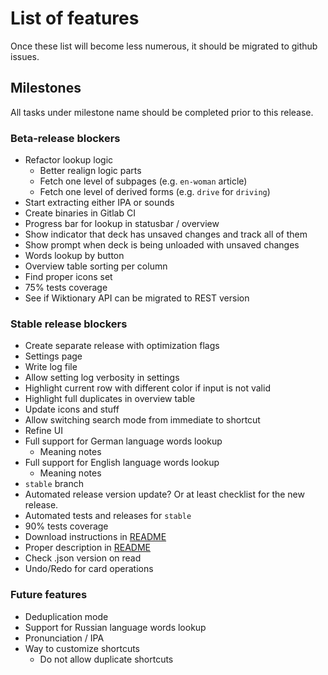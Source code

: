 # List of features

Once these list will become less numerous, it should be migrated to github issues.

## Milestones

All tasks under milestone name should be completed prior to this release.

### Beta-release blockers

* Refactor lookup logic
  * Better realign logic parts
  * Fetch one level of subpages (e.g. `en-woman` article)
  * Fetch one level of derived forms (e.g. `drive` for `driving`)
* Start extracting either IPA or sounds
* Create binaries in Gitlab CI
* Progress bar for lookup in statusbar / overview
* Show indicator that deck has unsaved changes and track all of them
* Show prompt when deck is being unloaded with unsaved changes
* Words lookup by button
* Overview table sorting per column
* Find proper icons set
* 75% tests coverage
* See if Wiktionary API can be migrated to REST version

### Stable release blockers

* Create separate release with optimization flags
* Settings page
* Write log file
* Allow setting log verbosity in settings
* Highlight current row with different color if input is not valid
* Highlight full duplicates in overview table
* Update icons and stuff
* Allow switching search mode from immediate to shortcut
* Refine UI
* Full support for German language words lookup
    * Meaning notes
* Full support for English language words lookup
    * Meaning notes
* `stable` branch
* Automated release version update? Or at least checklist for the new release.
* Automated tests and releases for `stable`
* 90% tests coverage
* Download instructions in [README](README.md)
* Proper description in [README](README.md)
* Check .json version on read
* Undo/Redo for card operations

### Future features

* Deduplication mode
* Support for Russian language words lookup
* Pronunciation / IPA
* Way to customize shortcuts
    * Do not allow duplicate shortcuts
